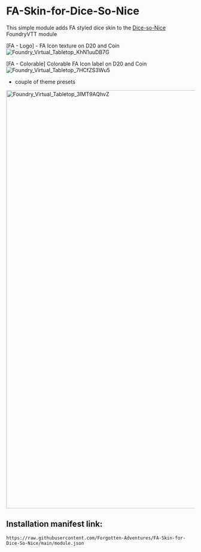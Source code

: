 # FA-Skin-for-Dice-So-Nice

This simple module adds FA styled dice skin to the [Dice-so-Nice](https://gitlab.com/riccisi/foundryvtt-dice-so-nice/) FoundryVTT module

[FA - Logo] - FA Icon texture on D20 and Coin
![Foundry_Virtual_Tabletop_KhN1uuDB7G](https://github.com/user-attachments/assets/43e6674d-fa04-4c31-8540-d6e6ffbacbb3)

[FA - Colorable] Colorable FA Icon label on D20 and Coin
![Foundry_Virtual_Tabletop_7HCfZS3Wu5](https://github.com/user-attachments/assets/1f921188-3216-4c35-a5f7-2bb9a5312e7b)

+ couple of theme presets
<img width="819" height="1114" alt="Foundry_Virtual_Tabletop_3lMT9AQhvZ" src="https://github.com/user-attachments/assets/4d465297-9203-4de1-bff0-a583f736eebb" />

## Installation manifest link:
```
https://raw.githubusercontent.com/Forgotten-Adventures/FA-Skin-for-Dice-So-Nice/main/module.json
```
